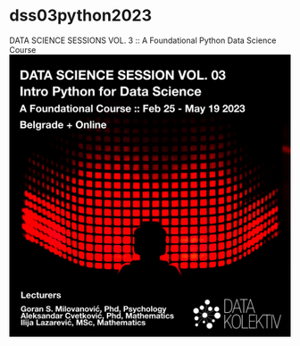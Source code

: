 # dss03python2023
DATA SCIENCE SESSIONS VOL. 3 :: A Foundational Python Data Science Course
![](img/dss03python2023_banner500px.png)
